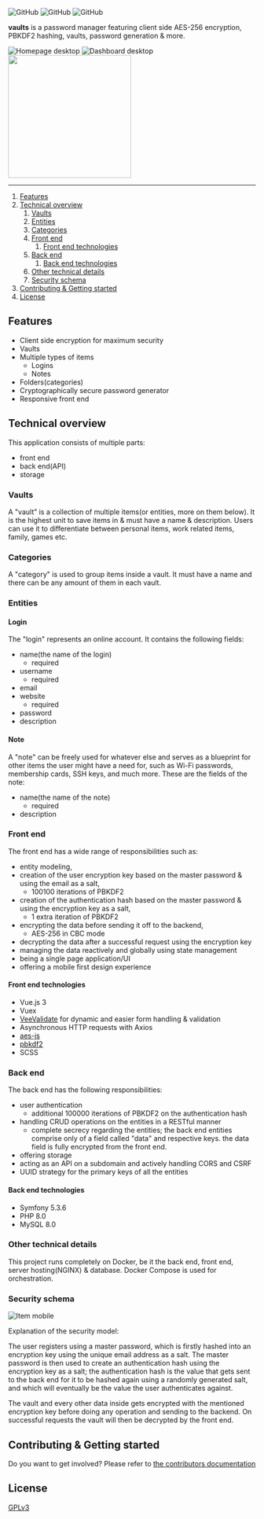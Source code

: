 ![GitHub](https://img.shields.io/github/license/MatrixEternal/vaults?style=flat-square)
![GitHub](https://img.shields.io/github/v/release/MatrixEternal/vaults?style=flat-square)
![GitHub](https://img.shields.io/github/last-commit/MatrixEternal/vaults/main?style=flat-square)

**vaults** is a password manager featuring client side AES-256 encryption, PBKDF2 hashing, vaults, password generation & more.

![Homepage desktop](docs/assets/homepage.PNG)
![Dashboard desktop](docs/assets/dashboard_desktop.PNG)
<img src="https://github.com/MatrixEternal/vaults/blob/main/docs/assets/item_mobile.PNG" width="250px">

---

1. [Features](#features)
2. [Technical overview](#technical-overview)
    1. [Vaults](#vaults)
    2. [Entities](#entities)
    3. [Categories](#categories)
    4. [Front end](#front-end)
        1. [Front end technologies](#front-end-technologies)
    5. [Back end](#back-end)
        1. [Back end technologies](#back-end-technologies)
    6. [Other technical details](#other-technical-details)
    7. [Security schema](#security-schema)
3. [Contributing & Getting started](#contributing--getting-started)
4. [License](#license)

## Features

- Client side encryption for maximum security
- Vaults
- Multiple types of items
    - Logins
    - Notes
- Folders(categories)
- Cryptographically secure password generator
- Responsive front end

## Technical overview

This application consists of multiple parts:

* front end
* back end(API)
* storage

### Vaults

A "vault" is a collection of multiple items(or entities, more on them below). It is the highest unit to save items in & must have a name & description.
Users can use it to differentiate between personal items, work related items, family, games etc.

### Categories

A "category" is used to group items inside a vault. It must have a name and there can be any amount of them in each vault.

### Entities

#### Login

The "login" represents an online account. It contains the following fields:

- name(the name of the login)
    - required
- username
    - required
- email
- website
    - required
- password
- description

#### Note

A "note" can be freely used for whatever else and serves as a blueprint for other items the user might have a need for,
such as Wi-Fi passwords, membership cards, SSH keys, and much more. These are the fields of the note:

- name(the name of the note)
    - required
- description

### Front end

The front end has a wide range of responsibilities such as:
- entity modeling,
- creation of the user encryption key based on the master password & using the email as a salt,
    - 100100 iterations of PBKDF2
- creation of the authentication hash based on the master password & using the encryption key as a salt,
    - 1 extra iteration of PBKDF2
- encrypting the data before sending it off to the backend,
    - AES-256 in CBC mode
- decrypting the data after a successful request using the encryption key
- managing the data reactively and globally using state management
- being a single page application/UI
- offering a mobile first design experience

#### Front end technologies

- Vue.js 3
- Vuex
- [VeeValidate](https://vee-validate.logaretm.com/v4/) for dynamic and easier form handling & validation
- Asynchronous HTTP requests with Axios
- [aes-js](https://github.com/ricmoo/aes-js)
- [pbkdf2](https://github.com/crypto-browserify/pbkdf2)
- SCSS

### Back end

The back end has the following responsibilities:

- user authentication
  - additional 100000 iterations of PBKDF2 on the authentication hash
- handling CRUD operations on the entities in a RESTful manner
  - complete secrecy regarding the entities; the back end entities comprise only of a field called "data" and respective keys.
   the data field is fully encrypted from the front end.
- offering storage
- acting as an API on a subdomain and actively handling CORS and CSRF
- UUID strategy for the primary keys of all the entities


#### Back end technologies

- Symfony 5.3.6
- PHP 8.0
- MySQL 8.0

### Other technical details

This project runs completely on Docker, be it the back end, front end, server hosting(NGINX) & database. Docker Compose is used for orchestration.

### Security schema

![Item mobile](docs/assets/security_schema.png)

Explanation of the security model:

The user registers using a master password, which is firstly hashed into an encryption key using the unique email address as a salt. The master password is then used
to create an authentication hash using the encryption key as a salt; the authentication hash is the value that gets sent to the back end for it to be hashed again using a randomly generated salt, and which will eventually
be the value the user authenticates against.

The vault and every other data inside gets encrypted with the mentioned encryption key before doing any operation and sending to the backend. On successful requests the vault will then be decrypted by the front end.

## Contributing & Getting started

Do you want to get involved? Please refer to [the contributors documentation](docs/CONTRIBUTORS.md)

## License

[GPLv3](LICENSE)
